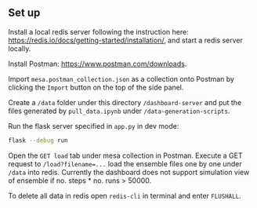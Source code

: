 ## Set up

Install a local redis server following the instruction here: https://redis.io/docs/getting-started/installation/, and start a redis server locally.

Install Postman: https://www.postman.com/downloads. 

Import `mesa.postman_collection.json` as a collection onto Postman by clicking the `Import` button on the top of the side panel.

Create a `/data` folder under this directory `/dashboard-server` and put the files generated by `pull_data.ipynb` under `/data-generation-scripts`.

Run the flask server specified in `app.py` in dev mode:
```bash
flask --debug run
```

Open the `GET load` tab under mesa collection in Postman. Execute a GET request to `/load?filename=...`  load the ensemble files one by one under `/data` into redis. Currently the dashboard does not support simulation view of ensemble if no. steps * no. runs > 50000.

To delete all data in redis open `redis-cli` in terminal and enter `FLUSHALL`.
